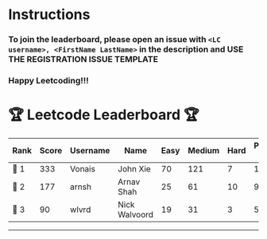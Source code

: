 # Instructions
### To join the leaderboard, please open an issue with `<LC username>, <FirstName LastName>` in the description and USE THE REGISTRATION ISSUE TEMPLATE
### Happy Leetcoding!!!


# 🏆 Leetcode Leaderboard 🏆

| Rank | Score | Username       | Name | Easy | Medium | Hard | Problems Solved |
|------|----------------|-----------------|-------------------|--------------|--------------|--------------|--------------|
| 🥇 1 | 333 | Vonais | John Xie | 70 | 121 | 7 | 198 |
| 🥈 2 | 177 | arnsh | Arnav Shah | 25 | 61 | 10 | 96 |
| 🥉 3 | 90 | wlvrd | Nick Walvoord | 19 | 31 | 3 | 53 |
---